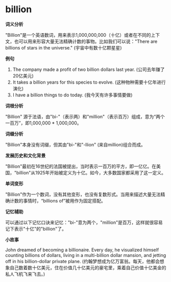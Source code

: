 # billion

**词义分析**

  

"Billion"是一个英语数词，用来表示1,000,000,000（十亿）或者在不同的上下文，也可以用来形容大量无法精确计数的事物。比如我们可以说："There are billions of stars in the universe." (宇宙中有数十亿颗星星)

  

**例句**

  

1.  The company made a profit of two billion dollars last year. (公司去年赚了20亿美元)
2.  It takes a billion years for this species to evolve. (这种物种需要十亿年进行演化)
3.  I have a billion things to do today. (我今天有许多事情要做)

  

**词根分析**

  

"Billion" 源于法语，由"bi-"（表示两）和"million"（表示百万）组成，意为“两个一百万”，即1,000,000 \* 1,000,000。

  

**词缀分析**

  

"Billion"本身没有词缀，但其由"bi-"和"-llion" (来自million)组合而成。

  

**发展历史和文化背景**

  

"Billion"最初在16世纪的法国被提出，当时表示一百万的平方，即一亿亿。在美国，"billion"从1925年开始被定义为十亿。如今，大多数国家都采用了这一定义。

  

**单词变形**

  

"Billion"作为一个数词，没有其他变形，也没有复数形式。当用来描述大量无法精确计数的事情时，“billions of”被用作为固定搭配。

  

**记忆辅助**

  

可以通过以下记忆口诀来记忆："bi-"意为两个，"million"是百万，这样就很容易记下表示"十亿"的"billion"了。

  

**小故事**

  

John dreamed of becoming a billionaire. Every day, he visualized himself counting billions of dollars, living in a multi-billion dollar mansion, and jetting off in his billion-dollar private plane. (约翰梦想成为亿万富翁。每天，他都会想象自己数着数十亿美元，住在价值几十亿美元的豪宅里，乘着自己价值十亿美金的私人飞机飞来飞去。)
